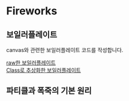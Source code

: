 # Fireworks

## 보일러플레이트

canvas와 관련한 보일러플레이트 코드를 작성합니다.

[raw한 보일러플레이트](../boilerplate-raw/)<br>
[Class로 추상화한 보일러플레이트](../boilerplate-class/)<br>

## 파티클과 폭죽의 기본 원리
